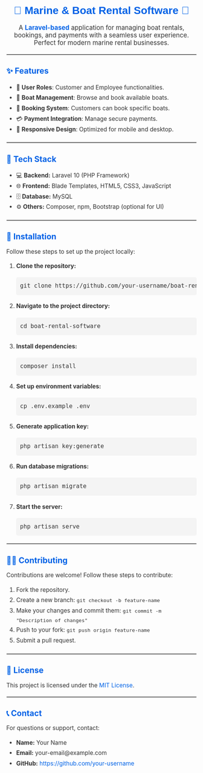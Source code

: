 <h1 style="text-align: center; color: #0062E6; font-family: Arial, sans-serif;">
    🌊 Marine & Boat Rental Software 🚤
</h1>

<p style="text-align: center; font-size: 1.2em; color: #333;">
    A <strong style="color: #0062E6;">Laravel-based</strong> application for managing boat rentals, bookings, and payments with a seamless user experience. Perfect for modern marine rental businesses.
</p>

<hr style="border: 1px solid #ccc; margin: 20px 0;">

<h2 style="color: #0062E6;">✨ Features</h2>
<ul style="font-size: 1.1em; line-height: 1.8; color: #333;">
    <li>🔑 <strong>User Roles</strong>: Customer and Employee functionalities.</li>
    <li>🚤 <strong>Boat Management</strong>: Browse and book available boats.</li>
    <li>📅 <strong>Booking System</strong>: Customers can book specific boats.</li>
    <li>💳 <strong>Payment Integration</strong>: Manage secure payments.</li>
    <li>📱 <strong>Responsive Design</strong>: Optimized for mobile and desktop.</li>
</ul>

<hr style="border: 1px solid #ccc; margin: 20px 0;">

<h2 style="color: #0062E6;">🔧 Tech Stack</h2>
<ul style="font-size: 1.1em; line-height: 1.8; color: #333;">
    <li>💻 <strong>Backend:</strong> Laravel 10 (PHP Framework)</li>
    <li>🌐 <strong>Frontend:</strong> Blade Templates, HTML5, CSS3, JavaScript</li>
    <li>🗄️ <strong>Database:</strong> MySQL</li>
    <li>⚙️ <strong>Others:</strong> Composer, npm, Bootstrap (optional for UI)</li>
</ul>

<hr style="border: 1px solid #ccc; margin: 20px 0;">

<h2 style="color: #0062E6;">🚀 Installation</h2>
<p style="font-size: 1.1em; color: #333;">
    Follow these steps to set up the project locally:
</p>

<ol style="font-size: 1.1em; line-height: 1.8; color: #333;">
    <li><strong>Clone the repository:</strong></li>
    <pre style="background-color: #f4f4f4; padding: 10px; border-radius: 5px;">git clone https://github.com/your-username/boat-rental-software.git</pre>
    <li><strong>Navigate to the project directory:</strong></li>
    <pre style="background-color: #f4f4f4; padding: 10px; border-radius: 5px;">cd boat-rental-software</pre>
    <li><strong>Install dependencies:</strong></li>
    <pre style="background-color: #f4f4f4; padding: 10px; border-radius: 5px;">composer install</pre>
    <li><strong>Set up environment variables:</strong></li>
    <pre style="background-color: #f4f4f4; padding: 10px; border-radius: 5px;">cp .env.example .env</pre>
    <li><strong>Generate application key:</strong></li>
    <pre style="background-color: #f4f4f4; padding: 10px; border-radius: 5px;">php artisan key:generate</pre>
    <li><strong>Run database migrations:</strong></li>
    <pre style="background-color: #f4f4f4; padding: 10px; border-radius: 5px;">php artisan migrate</pre>
    <li><strong>Start the server:</strong></li>
    <pre style="background-color: #f4f4f4; padding: 10px; border-radius: 5px;">php artisan serve</pre>
</ol>

<hr style="border: 1px solid #ccc; margin: 20px 0;">

<h2 style="color: #0062E6;">👩‍💻 Contributing</h2>
<p style="font-size: 1.1em; color: #333;">
    Contributions are welcome! Follow these steps to contribute:
</p>
<ol style="font-size: 1.1em; line-height: 1.8; color: #333;">
    <li>Fork the repository.</li>
    <li>Create a new branch: <code>git checkout -b feature-name</code></li>
    <li>Make your changes and commit them: <code>git commit -m "Description of changes"</code></li>
    <li>Push to your fork: <code>git push origin feature-name</code></li>
    <li>Submit a pull request.</li>
</ol>

<hr style="border: 1px solid #ccc; margin: 20px 0;">

<h2 style="color: #0062E6;">📄 License</h2>
<p style="font-size: 1.1em; color: #333;">
    This project is licensed under the <a href="LICENSE" style="color: #0062E6; text-decoration: none;">MIT License</a>.
</p>

<hr style="border: 1px solid #ccc; margin: 20px 0;">

<h2 style="color: #0062E6;">📞 Contact</h2>
<p style="font-size: 1.1em; color: #333;">
    For questions or support, contact:
</p>
<ul style="font-size: 1.1em; line-height: 1.8; color: #333;">
    <li><strong>Name:</strong> Your Name</li>
    <li><strong>Email:</strong> your-email@example.com</li>
    <li><strong>GitHub:</strong> <a href="https://github.com/your-username" style="color: #0062E6; text-decoration: none;">https://github.com/your-username</a></li>
</ul>
